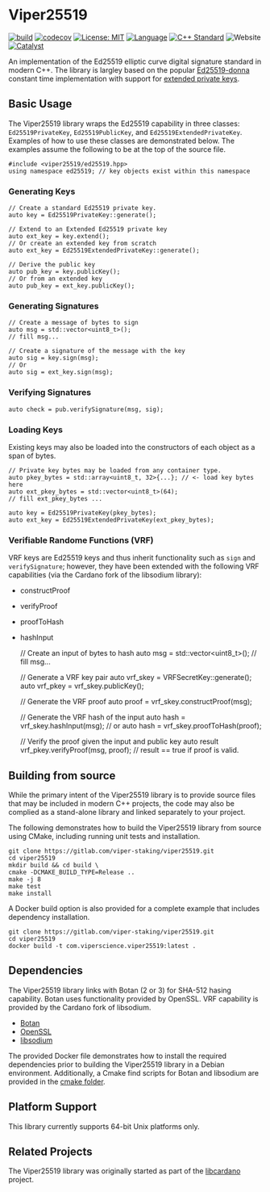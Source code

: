 # Viper25519
[![build](https://gitlab.com/viper-staking/viper25519/badges/main/pipeline.svg)](https://gitlab.com/viper-staking/viper25519/-/commits/main)
[![codecov](https://codecov.io/gl/viper-staking/viper25519/branch/main/graph/badge.svg?token=B7F7UR16TG)](https://codecov.io/gl/viper-staking/viper25519)
[![License: MIT](https://img.shields.io/badge/License-MIT-blue.svg)](https://opensource.org/licenses/MIT)
[![Language](https://img.shields.io/badge/Language-C++-blue.svg)](https://gitlab.com/viper-staking/viper25519/-/graphs/main/charts)
[![C++ Standard](https://img.shields.io/badge/std-C++20-blue.svg)](https://en.wikipedia.org/wiki/C%2B%2B20)
![Website](https://img.shields.io/website?url=https%3A%2F%2Fviperscience.gitlab.io%2Fviper25519%2Findex.html)
[![Catalyst](https://img.shields.io/badge/catalyst-fund10-violet)](https://cardano.ideascale.com/c/idea/106219)

An implementation of the Ed25519 elliptic curve digital signature standard in
modern C++. The library is largley based on the popular 
[Ed25519-donna](https://github.com/floodyberry/ed25519-donna) constant 
time implementation with support for
[extended private keys](https://raw.githubusercontent.com/input-output-hk/adrestia/master/docs/static/Ed25519_BIP.pdf).

## Basic Usage
The Viper25519 library wraps the Ed25519 capability in three classes: 
`Ed25519PrivateKey`, `Ed25519PublicKey`, and `Ed25519ExtendedPrivateKey`. 
Examples of how to use these classes are demonstrated below. The examples assume
the following to be at the top of the source file.

    #include <viper25519/ed25519.hpp>
    using namespace ed25519; // key objects exist within this namespace

### Generating Keys

    // Create a standard Ed25519 private key.
    auto key = Ed25519PrivateKey::generate();

    // Extend to an Extended Ed25519 private key
    auto ext_key = key.extend();
    // Or create an extended key from scratch
    auto ext_key = Ed25519ExtendedPrivateKey::generate();

    // Derive the public key
    auto pub_key = key.publicKey();
    // Or from an extended key
    auto pub_key = ext_key.publicKey();

### Generating Signatures

    // Create a message of bytes to sign
    auto msg = std::vector<uint8_t>();
    // fill msg...

    // Create a signature of the message with the key
    auto sig = key.sign(msg);
    // Or
    auto sig = ext_key.sign(msg);

### Verifying Signatures

    auto check = pub.verifySignature(msg, sig);

### Loading Keys

Existing keys may also be loaded into the constructors of each object as a span of bytes.

    // Private key bytes may be loaded from any container type.
    auto pkey_bytes = std::array<uint8_t, 32>{...}; // <- load key bytes here
    auto ext_pkey_bytes = std::vector<uint8_t>(64);
    // fill ext_pkey_bytes ...

    auto key = Ed25519PrivateKey(pkey_bytes);
    auto ext_key = Ed25519ExtendedPrivateKey(ext_pkey_bytes);

### Verifiable Randome Functions (VRF)

VRF keys are Ed25519 keys and thus inherit functionality such as `sign` and `verifySignature`;
however, they have been extended with the following VRF capabilities (via the Cardano fork of the libsodium library):
* constructProof
* verifyProof
* proofToHash
* hashInput

    // Create an input of bytes to hash
    auto msg = std::vector<uint8_t>();
    // fill msg...

    // Generate a VRF key pair
    auto vrf_skey = VRFSecretKey::generate();
    auto vrf_pkey = vrf_skey.publicKey();

    // Generate the VRF proof
    auto proof = vrf_skey.constructProof(msg);
    
    // Generate the VRF hash of the input
    auto hash = vrf_skey.hashInput(msg);
    // or
    auto hash = vrf_skey.proofToHash(proof);

    // Verify the proof given the input and public key
    auto result vrf_pkey.verifyProof(msg, proof);
    // result == true if proof is valid.

## Building from source
While the primary intent of the Viper25519 library is to provide source files 
that may be included in modern C++ projects, the code may also be complied as a 
stand-alone library and linked separately to your project.

The following demonstrates how to build the Viper25519 library from source 
using CMake, including running unit tests and installation.

    git clone https://gitlab.com/viper-staking/viper25519.git
    cd viper25519
    mkdir build && cd build \
    cmake -DCMAKE_BUILD_TYPE=Release ..
    make -j 8
    make test
    make install

A Docker build option is also provided for a complete example that includes 
dependency installation.

    git clone https://gitlab.com/viper-staking/viper25519.git
    cd viper25519
    docker build -t com.viperscience.viper25519:latest .

## Dependencies
The Viper25519 library links with Botan (2 or 3) for SHA-512 hasing capability. Botan 
uses functionality provided by OpenSSL. VRF capability is provided by the Cardano
fork of libsodium.

* [Botan](https://botan.randombit.net/)
* [OpenSSL](https://www.openssl.org/)
* [libsodium](https://github.com/IntersectMBO/libsodium)

The provided Docker file demonstrates how to install the required 
dependencies prior to building the Viper25519 library in a Debian 
environment. Additionally, a Cmake find scripts for Botan and libsodium are provided in the 
[cmake folder](https://gitlab.com/viper-staking/viper25519/-/blob/main/cmake/FindBotan.cmake).

## Platform Support

This library currently supports 64-bit Unix platforms only.

## Related Projects

The Viper25519 library was originally started as part of the 
[libcardano](https://gitlab.com/viper-staking/libcardano) project.
